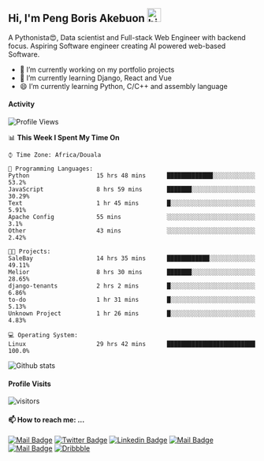  ## Hi, I'm Peng Boris Akebuon <img src="https://user-images.githubusercontent.com/1303154/88677602-1635ba80-d120-11ea-84d8-d263ba5fc3c0.gif" width="28px" alt="hi">

 A Pythonista😍, Data scientist and Full-stack Web Engineer with backend focus. Aspiring Software engineer creating AI powered web-based Software.
- 🔭 I’m currently working on my portfolio projects
- 🌱 I’m currently learning Django, React and Vue
- 😄 I’m currently learning Python, C/C++ and assembly language

#### Activity
<!--START_SECTION:waka-->
![Profile Views](http://img.shields.io/badge/Profile%20Views-9-blue)

📊 **This Week I Spent My Time On** 

```text
⌚︎ Time Zone: Africa/Douala

💬 Programming Languages: 
Python                   15 hrs 48 mins      █████████████░░░░░░░░░░░░   53.2% 
JavaScript               8 hrs 59 mins       ███████░░░░░░░░░░░░░░░░░░   30.29% 
Text                     1 hr 45 mins        █░░░░░░░░░░░░░░░░░░░░░░░░   5.91% 
Apache Config            55 mins             ░░░░░░░░░░░░░░░░░░░░░░░░░   3.1% 
Other                    43 mins             ░░░░░░░░░░░░░░░░░░░░░░░░░   2.42%

🐱‍💻 Projects: 
SaleBay                  14 hrs 35 mins      ████████████░░░░░░░░░░░░░   49.11% 
Melior                   8 hrs 30 mins       ███████░░░░░░░░░░░░░░░░░░   28.65% 
django-tenants           2 hrs 2 mins        █░░░░░░░░░░░░░░░░░░░░░░░░   6.86% 
to-do                    1 hr 31 mins        █░░░░░░░░░░░░░░░░░░░░░░░░   5.13% 
Unknown Project          1 hr 26 mins        █░░░░░░░░░░░░░░░░░░░░░░░░   4.83%

💻 Operating System: 
Linux                    29 hrs 42 mins      █████████████████████████   100.0%

```


<!--END_SECTION:waka-->


![Github stats](https://github-readme-stats.vercel.app/api?username=itzomen&theme=vue&show_icons=true&count_private=true)
 
 #### Profile Visits 

![visitors](https://visitor-badge.glitch.me/badge?page_id=itzomen)

#### 📫 How to reach me: ...

[![Mail Badge](https://img.shields.io/badge/-itzomen-c0392b?style=flat&labelColor=c0392b&logo=gmail&logoColor=white)](mailto:peng.akebuon2468@gmail.com)
[![Twitter Badge](https://img.shields.io/badge/-@itz_omen-1ca0f1?style=flat&labelColor=1ca0f1&logo=twitter&logoColor=white&link=https://twitter.com/itz_omen)](https://twitter.com/itz_omen/) [![Linkedin Badge](https://img.shields.io/badge/-Peng_Boris_Akebuon-0e76a8?style=flat&labelColor=0e76a8&logo=linkedin&logoColor=white)](https://www.linkedin.com/in/peng-boris-akebuon-0b8ba0195/)
 [![Mail Badge](https://img.shields.io/badge/-Academy_Omen-e74c3c?style=flat&labelColor=e74c3c&logo=youtube&logoColor=white)](https://www.youtube.com/channel/UCknaAfNfqKQDQFnqP2zMA6A)  [![Mail Badge](https://img.shields.io/badge/-@itz_an_omen-5851DB?style=flat&labelColor=5851DB&logo=instagram&logoColor=white)](https://instagram.com/itz_an_omen)  [![Dribbble](https://img.shields.io/badge/-itzomen-ea4c89?style=flat&label&logo=dribbble&logoColor=white)](https://dribbble.com/itzomen)
